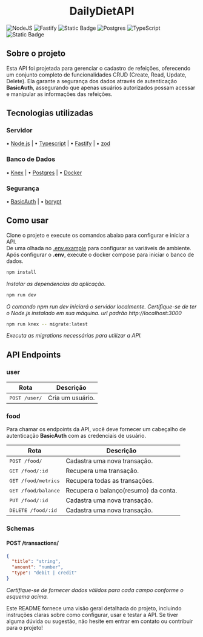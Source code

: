 <h1 style="text-align: center;">
  DailyDietAPI 
</h1>

![NodeJS](https://img.shields.io/badge/node.js-6DA55F?style=for-the-badge&logo=node.js&logoColor=white)
![Fastify](https://img.shields.io/badge/fastify-%23000000.svg?style=for-the-badge&logo=fastify&logoColor=white)
![Static Badge](https://img.shields.io/badge/knex-black?style=for-the-badge&logo=knexdotjs&logoColor=white&logoSize=amg&color=%23ff8144)
![Postgres](https://img.shields.io/badge/postgres-%23316192.svg?style=for-the-badge&logo=postgresql&logoColor=white)
![TypeScript](https://img.shields.io/badge/typescript-%23007ACC.svg?style=for-the-badge&logo=typescript&logoColor=white)
![Static Badge](https://img.shields.io/badge/MIT-maker?style=for-the-badge&label=License&labelColor=%23303030&color=%23808080)

## Sobre o projeto
Esta API foi projetada para gerenciar o cadastro de refeições, oferecendo um conjunto completo de funcionalidades CRUD (Create, Read, Update, Delete). Ela garante a segurança dos dados através de autenticação **BasicAuth**, assegurando que apenas usuários autorizados possam acessar e manipular as informações das refeições.

## Tecnologias utilizadas

### Servidor
• [Node.js](https://nodejs.org/en/) | • [Typescript](https://www.typescriptlang.org/)  | • [Fastify](https://fastify.dev/) | • [zod](https://zod.dev/)

### Banco de Dados
• [Knex](https://knexjs.org/) | • [Postgres](https://www.postgresql.org/) | • [Docker](https://www.docker.com/) 

### Segurança
• [BasicAuth](https://github.com/fastify/fastify-basic-auth) | • [bcrypt](https://github.com/kelektiv/node.bcrypt.js#readme)

## Como usar
Clone o projeto e execute os comandos abaixo para configurar e iniciar a API.  
De uma olhada no [.env.example](.env.example) para configurar as variáveis de ambiente. Após configurar o **.env**, execute o docker compose para iniciar o banco de dados.

```bash
npm install
```
_Instalar as dependencias da aplicação._

```bash
npm run dev
```
_O comando npm run dev iniciará o servidor localmente. Certifique-se de ter o Node.js instalado em sua máquina. url padrão http://localhost:3000_

```bash
npm run knex -- migrate:latest
```
_Executa as migrations necessárias para utilizar a API._

## API Endpoints

### user
| Rota                   | Descrição        |
|------------------------|------------------|
| <kbd>POST /user/</kbd> | Cria um usuário. |

### food
Para chamar os endpoints da API, você deve fornecer um cabeçalho de autenticação **BasicAuth** com as credenciais de usuário. 

| Rota                         | Descrição                            |
|------------------------------|--------------------------------------|
| <kbd>POST /food/</kbd>       | Cadastra uma nova transação.         |
| <kbd>GET /food/:id</kbd>     | Recupera uma transação.              |
| <kbd>GET /food/metrics</kbd> | Recupera todas as transações.        |
| <kbd>GET /food/balance</kbd> | Recupera o balanço(resumo) da conta. |
| <kbd>PUT /food/:id</kbd>     | Cadastra uma nova transação.         |
| <kbd>DELETE /food/:id</kbd>  | Cadastra uma nova transação.         |

### Schemas
#### POST /transactions/
```json
{
  "title": "string",
  "amount": "number",
  "type": "debit | credit"
}
```
_Certifique-se de fornecer dados válidos para cada campo conforme o esquema acima._



Este README fornece uma visão geral detalhada do projeto, incluindo instruções claras sobre como configurar, usar e testar a API. Se tiver alguma dúvida ou sugestão, não hesite em entrar em contato ou contribuir para o projeto!
